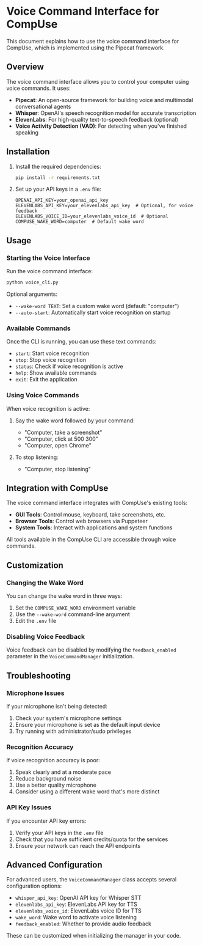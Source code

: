 # Voice Command Interface for CompUse

This document explains how to use the voice command interface for CompUse, which is implemented using the Pipecat framework.

## Overview

The voice command interface allows you to control your computer using voice commands. It uses:

- **Pipecat**: An open-source framework for building voice and multimodal conversational agents
- **Whisper**: OpenAI's speech recognition model for accurate transcription
- **ElevenLabs**: For high-quality text-to-speech feedback (optional)
- **Voice Activity Detection (VAD)**: For detecting when you've finished speaking

## Installation

1. Install the required dependencies:
   ```bash
   pip install -r requirements.txt
   ```

2. Set up your API keys in a `.env` file:
   ```
   OPENAI_API_KEY=your_openai_api_key
   ELEVENLABS_API_KEY=your_elevenlabs_api_key  # Optional, for voice feedback
   ELEVENLABS_VOICE_ID=your_elevenlabs_voice_id  # Optional
   COMPUSE_WAKE_WORD=computer  # Default wake word
   ```

## Usage

### Starting the Voice Interface

Run the voice command interface:

```bash
python voice_cli.py
```

Optional arguments:
- `--wake-word TEXT`: Set a custom wake word (default: "computer")
- `--auto-start`: Automatically start voice recognition on startup

### Available Commands

Once the CLI is running, you can use these text commands:

- `start`: Start voice recognition
- `stop`: Stop voice recognition
- `status`: Check if voice recognition is active
- `help`: Show available commands
- `exit`: Exit the application

### Using Voice Commands

When voice recognition is active:

1. Say the wake word followed by your command:
   - "Computer, take a screenshot"
   - "Computer, click at 500 300"
   - "Computer, open Chrome"

2. To stop listening:
   - "Computer, stop listening"

## Integration with CompUse

The voice command interface integrates with CompUse's existing tools:

- **GUI Tools**: Control mouse, keyboard, take screenshots, etc.
- **Browser Tools**: Control web browsers via Puppeteer
- **System Tools**: Interact with applications and system functions

All tools available in the CompUse CLI are accessible through voice commands.

## Customization

### Changing the Wake Word

You can change the wake word in three ways:

1. Set the `COMPUSE_WAKE_WORD` environment variable
2. Use the `--wake-word` command-line argument
3. Edit the `.env` file

### Disabling Voice Feedback

Voice feedback can be disabled by modifying the `feedback_enabled` parameter in the `VoiceCommandManager` initialization.

## Troubleshooting

### Microphone Issues

If your microphone isn't being detected:

1. Check your system's microphone settings
2. Ensure your microphone is set as the default input device
3. Try running with administrator/sudo privileges

### Recognition Accuracy

If voice recognition accuracy is poor:

1. Speak clearly and at a moderate pace
2. Reduce background noise
3. Use a better quality microphone
4. Consider using a different wake word that's more distinct

### API Key Issues

If you encounter API key errors:

1. Verify your API keys in the `.env` file
2. Check that you have sufficient credits/quota for the services
3. Ensure your network can reach the API endpoints

## Advanced Configuration

For advanced users, the `VoiceCommandManager` class accepts several configuration options:

- `whisper_api_key`: OpenAI API key for Whisper STT
- `elevenlabs_api_key`: ElevenLabs API key for TTS
- `elevenlabs_voice_id`: ElevenLabs voice ID for TTS
- `wake_word`: Wake word to activate voice listening
- `feedback_enabled`: Whether to provide audio feedback

These can be customized when initializing the manager in your code.